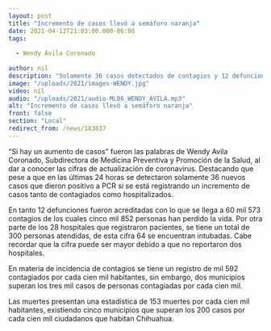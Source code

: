 ```yaml
---
layout: post
title: "Incremento de casos llevó a semáforo naranja"
date: 2021-04-12T21:03:00.000-06:00
tags:
  
  - Wendy Ávila Coronado
  
author: nil
description: "Solamente 36 casos detectados de contagios y 12 defunciones detectadas."
image: "/uploads/2021/images-WENDY.jpg"
video: nil
audio: "/uploads/2021/audio-ML06_WENDY_AVILA.mp3"
alt: "Incremento de casos llevó a semáforo naranja"
front: false
section: "Local"
redirect_from: /news/183837
---
```


“Si hay un aumento de casos” fueron las palabras de Wendy Avila Coronado, Subdirectora de Medicina Preventiva y Promoción de la Salud, al dar a conocer las cifras de actualización de coronavirus. Destacando que pese a que en las últimas 24 horas se detectaron solamente 36 nuevos casos que dieron positivo a PCR si se está registrando un incremento de casos tanto de contagiados como hospitalizados.

En tanto 12 defunciones fueron acreditadas con lo que se llega a 60 mil 573 contagios de los cuales cinco mil 852 personas han perdido la vida. Por otra parte de los 28 hospitales que registraron pacientes, se tiene un total de 300 personas atendidas, de esta cifra 64 se encuentran intubadas. Cabe recordar que la cifra puede ser mayor debido a que no reportaron dos hospitales.

En materia de incidencia de contagios se tiene un registro de mil 592 contagiados por cada cien mil habitantes, sin embargo, dos municipios superan los tres mil casos de personas contagiadas por cada cien mil. 

Las muertes presentan una estadística de 153 muertes por cada cien mil habitantes, existiendo cinco municipios que superan los 200 casos por cada cien mil ciudadanos que habitan Chihuahua.
